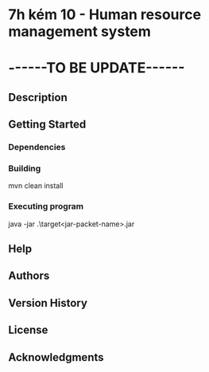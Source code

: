 # 7h kém 10 - Human resource management system

# ------TO BE UPDATE------ #

## Description

## Getting Started

### Dependencies

### Building
mvn clean install

### Executing program
java -jar .\target\<jar-packet-name>.jar

## Help

## Authors

## Version History

## License

## Acknowledgments
